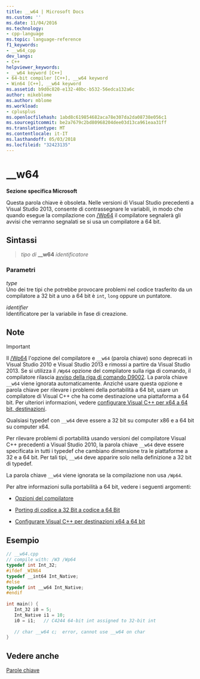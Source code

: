 ```yaml
---
title: __w64 | Microsoft Docs
ms.custom: ''
ms.date: 11/04/2016
ms.technology:
- cpp-language
ms.topic: language-reference
f1_keywords:
- __w64_cpp
dev_langs:
- C++
helpviewer_keywords:
- __w64 keyword [C++]
- 64-bit compiler [C++], __w64 keyword
- Win64 [C++], __w64 keyword
ms.assetid: b9d0c820-e132-40bc-b532-56edca132a6c
author: mikeblome
ms.author: mblome
ms.workload:
- cplusplus
ms.openlocfilehash: 1abd8c619854682aca78e307da2da08738e056c1
ms.sourcegitcommit: be2a7679c2bd80968204dee03d13ca961eaa31ff
ms.translationtype: MT
ms.contentlocale: it-IT
ms.lasthandoff: 05/03/2018
ms.locfileid: "32423135"
---
```

# <a name="w64"></a>__w64

**Sezione specifica Microsoft** 

Questa parola chiave è obsoleta. Nelle versioni di Visual Studio precedenti a Visual Studio 2013, consente di contrassegnare le variabili, in modo che quando esegue la compilazione con [/Wp64](../build/reference/wp64-detect-64-bit-portability-issues.md) il compilatore segnalerà gli avvisi che verranno segnalati se si usa un compilatore a 64 bit.  
  
## <a name="syntax"></a>Sintassi  
  
> *tipo di* **__w64** *identificatore*  
 
  
### <a name="parameters"></a>Parametri  

*type*  
 Uno dei tre tipi che potrebbe provocare problemi nel codice trasferito da un compilatore a 32 bit a uno a 64 bit è `int`, `long` oppure un puntatore.  
  
*identifier*  
Identificatore per la variabile in fase di creazione.  
  
## <a name="remarks"></a>Note  
  
> [!IMPORTANT]
>  Il [/Wp64](../build/reference/wp64-detect-64-bit-portability-issues.md) l'opzione del compilatore e `__w64` (parola chiave) sono deprecati in Visual Studio 2010 e Visual Studio 2013 e rimossi a partire da Visual Studio 2013. Se si utilizza il `/Wp64` opzione del compilatore sulla riga di comando, il compilatore rilascia [avviso della riga di comando D9002](http://msdn.microsoft.com/en-us/c58b405b-0f26-434e-b57f-4f05e1ca81e6). La parola chiave `__w64` viene ignorata automaticamente. Anziché usare questa opzione e parola chiave per rilevare i problemi della portabilità a 64 bit, usare un compilatore di Visual C++ che ha come destinazione una piattaforma a 64 bit. Per ulteriori informazioni, vedere [configurare Visual C++ per x64 a 64 bit, destinazioni](../build/configuring-programs-for-64-bit-visual-cpp.md).  
  
 Qualsiasi typedef con `__w64` deve essere a 32 bit su computer x86 e a 64 bit su computer x64.  
  
 Per rilevare problemi di portabilità usando versioni del compilatore Visual C++ precedenti a Visual Studio 2010, la parola chiave `__w64` deve essere specificata in tutti i typedef che cambiano dimensione tra le piattaforme a 32 e a 64 bit. Per tali tipi, `__w64` deve apparire solo nella definizione a 32 bit di typedef.  
  
 La parola chiave `__w64` viene ignorata se la compilazione non usa `/Wp64`.  
  
 Per altre informazioni sulla portabilità a 64 bit, vedere i seguenti argomenti:  
  
-   [Opzioni del compilatore](../build/reference/compiler-options.md)  
  
-   [Porting di codice a 32 Bit a codice a 64 Bit](../build/common-visual-cpp-64-bit-migration-issues.md)  
  
-   [Configurare Visual C++ per destinazioni x64 a 64 bit](../build/configuring-programs-for-64-bit-visual-cpp.md)  
  
## <a name="example"></a>Esempio  
  
```cpp  
// __w64.cpp  
// compile with: /W3 /Wp64  
typedef int Int_32;  
#ifdef _WIN64  
typedef __int64 Int_Native;  
#else  
typedef int __w64 Int_Native;  
#endif  
  
int main() {  
   Int_32 i0 = 5;  
   Int_Native i1 = 10;  
   i0 = i1;   // C4244 64-bit int assigned to 32-bit int  
  
   // char __w64 c;  error, cannot use __w64 on char  
}  
```  
  
## <a name="see-also"></a>Vedere anche  

[Parole chiave](../cpp/keywords-cpp.md)
